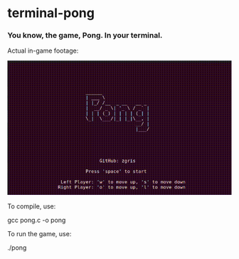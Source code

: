 # terminal-pong
### You know, the game, Pong. In your terminal.

Actual in-game footage:

![Real in-game footage](gameplay-pong.gif)




To compile, use:

gcc pong.c -o pong



To run the game, use:

./pong

